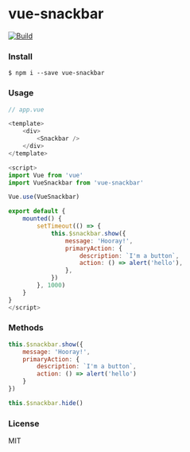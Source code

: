# vue-snackbar

[![Build](https://travis-ci.org/ericmdantas/vue-snackbar.svg?branch=master)](https://travis-ci.org/ericmdantas/vue-snackbar)

### Install

```shell
$ npm i --save vue-snackbar
```

### Usage

```js
// app.vue

<template>
    <div>   
        <Snackbar />
    </div>
</template>

<script>
import Vue from 'vue'
import VueSnackbar from 'vue-snackbar'

Vue.use(VueSnackbar)

export default {
    mounted() {
        setTimeout(() => {
            this.$snackbar.show({
                message: 'Hooray!',
                primaryAction: {
                    description: `I'm a button`,
                    action: () => alert('hello'),
                },
            })
        }, 1000)
    }
}
</script>
```

### Methods

```js
this.$snackbar.show({
    message: 'Hooray!',
    primaryAction: {
        description: `I'm a button`,
        action: () => alert('hello')
    }
})

this.$snackbar.hide()
```

### License

MIT